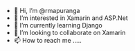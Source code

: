 - 👋 Hi, I’m @rmapuranga
- 👀 I’m interested in Xamarin and ASP.Net
- 🌱 I’m currently learning Django
- 💞️ I’m looking to collaborate on Xamarin
- 📫 How to reach me .....

<!---
rmapuranga/rmapuranga is a ✨ special ✨ repository because its `README.md` (this file) appears on your GitHub profile.
You can click the Preview link to take a look at your changes.
--->
